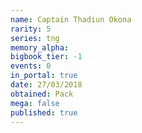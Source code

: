 ```yaml
---
name: Captain Thadiun Okona
rarity: 5
series: tng
memory_alpha:
bigbook_tier: -1
events: 0
in_portal: true
date: 27/03/2018
obtained: Pack
mega: false
published: true
---
```



